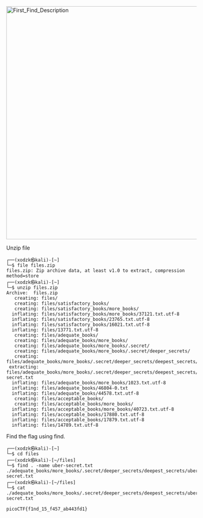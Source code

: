 
<img width="617" alt="First_Find_Description" src="https://github.com/sahinyurek/picoCTF-writeups/assets/62119201/3a61497c-5570-495e-99ae-f08c94f4f37d">


                                                                                                           
Unzip file

```shell
┌──(xodzk㉿kali)-[~]
└─$ file files.zip
files.zip: Zip archive data, at least v1.0 to extract, compression method=store
┌──(xodzk㉿kali)-[~]
└─$ unzip files.zip 
Archive:  files.zip
   creating: files/
   creating: files/satisfactory_books/
   creating: files/satisfactory_books/more_books/
  inflating: files/satisfactory_books/more_books/37121.txt.utf-8  
  inflating: files/satisfactory_books/23765.txt.utf-8  
  inflating: files/satisfactory_books/16021.txt.utf-8  
  inflating: files/13771.txt.utf-8   
   creating: files/adequate_books/
   creating: files/adequate_books/more_books/
   creating: files/adequate_books/more_books/.secret/
   creating: files/adequate_books/more_books/.secret/deeper_secrets/
   creating: files/adequate_books/more_books/.secret/deeper_secrets/deepest_secrets/
 extracting: files/adequate_books/more_books/.secret/deeper_secrets/deepest_secrets/uber-secret.txt  
  inflating: files/adequate_books/more_books/1023.txt.utf-8  
  inflating: files/adequate_books/46804-0.txt  
  inflating: files/adequate_books/44578.txt.utf-8  
   creating: files/acceptable_books/
   creating: files/acceptable_books/more_books/
  inflating: files/acceptable_books/more_books/40723.txt.utf-8  
  inflating: files/acceptable_books/17880.txt.utf-8  
  inflating: files/acceptable_books/17879.txt.utf-8  
  inflating: files/14789.txt.utf-8   
```

Find the flag using find.

```shell
┌──(xodzk㉿kali)-[~]
└─$ cd files
┌──(xodzk㉿kali)-[~/files]
└─$ find . -name uber-secret.txt
./adequate_books/more_books/.secret/deeper_secrets/deepest_secrets/uber-secret.txt
┌──(xodzk㉿kali)-[~/files]
└─$ cat ./adequate_books/more_books/.secret/deeper_secrets/deepest_secrets/uber-secret.txt

picoCTF{f1nd_15_f457_ab443fd1}

```
